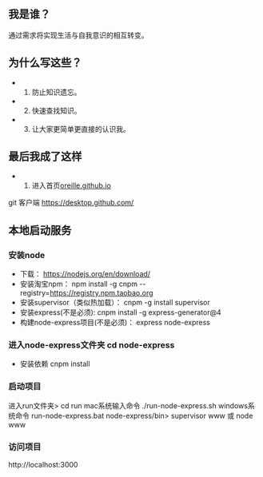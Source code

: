 
## **我是谁？**
 
  通过需求将实现生活与自我意识的相互转变。
  
##  **为什么写这些？**

- 1. 防止知识遗忘。
- 2. 快速查找知识。
- 3. 让大家更简单更直接的认识我。 

## **最后我成了这样**

- 1. 进入首页<a href='https://oreille.github.io'>oreille.github.io</a>

git 客户端
https://desktop.github.com/


## **本地启动服务**
### 安装node
- 下载：                         https://nodejs.org/en/download/ 
- 安装淘宝npm：                   npm install -g cnpm --registry=https://registry.npm.taobao.org
- 安装supervisor（类似热加载）：   cnpm -g install supervisor
- 安装express(不是必须):          cnpm install -g express-generator@4
- 构建node-express项目(不是必须)： express node-express
###  进入node-express文件夹 cd node-express
- 安装依赖 cnpm install  
###  启动项目
  进入run文件夹> cd  run
  mac系统输入命令   ./run-node-express.sh
  windows系统命令  run-node-express.bat
  node-express/bin>  supervisor www 或 node www
###  访问项目
 http://localhost:3000
 
